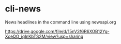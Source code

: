 # cli-news
News headlines in the command line using newsapi.org

https://drive.google.com/file/d/15nV3f6R6XOB12Yg-XceQO_iqInKbTS2M/view?usp=sharing
